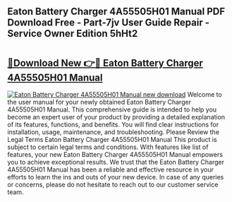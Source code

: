 ## Eaton Battery Charger 4A55505H01 Manual PDF Download Free - Part-7jv User Guide Repair - Service Owner Edition 5hHt2

# <h2><a href="http://bc16248.oget.top/?id=Eaton+Battery+Charger+4A55505H01+Manual">🔗Download New 👉🔴 Eaton Battery Charger 4A55505H01 Manual</a></h2>

[![Eaton Battery Charger 4A55505H01 Manual new download](https://i.imgur.com/5g1atiW.png)](http://bc16248.oget.top/?id=Eaton+Battery+Charger+4A55505H01+Manual)
Welcome to the user manual for your newly obtained Eaton Battery Charger 4A55505H01 Manual. This comprehensive guide is intended to help you become an expert user of your product by providing a detailed explanation of its features, functions, and benefits. You will find clear instructions for installation, usage, maintenance, and troubleshooting. Please Review the Legal Terms Eaton Battery Charger 4A55505H01 Manual This product is subject to certain legal terms and conditions. With features like list of features, your new Eaton Battery Charger 4A55505H01 Manual empowers you to achieve exceptional results. We trust that the Eaton Battery Charger 4A55505H01 Manual has been a reliable and effective resource in your efforts to learn the ins and outs of your new device. In case of any queries or concerns, please do not hesitate to reach out to our customer service team.
